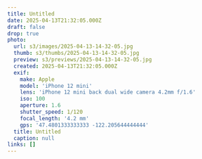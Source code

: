 ```yaml
---
title: Untitled
date: 2025-04-13T21:32:05.000Z
draft: false
drop: true
photo:
  url: s3/images/2025-04-13-14-32-05.jpg
  thumb: s3/thumbs/2025-04-13-14-32-05.jpg
  preview: s3/previews/2025-04-13-14-32-05.jpg
  created: 2025-04-13T21:32:05.000Z
  exif:
    make: Apple
    model: 'iPhone 12 mini'
    lens: 'iPhone 12 mini back dual wide camera 4.2mm f/1.6'
    iso: 100
    aperture: 1.6
    shutter_speed: 1/120
    focal_length: '4.2 mm'
    gps: '47.4801333333333 -122.205644444444'
  title: Untitled
  caption: null
links: []
---
```


